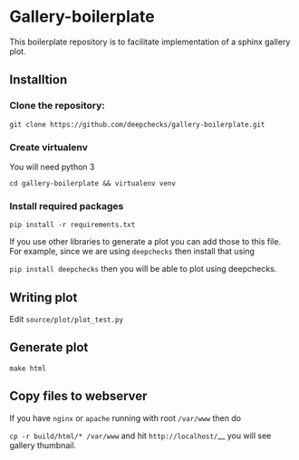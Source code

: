 # Gallery-boilerplate

This boilerplate repository is to facilitate implementation of a sphinx gallery
plot.

## Installtion

### Clone the repository:

`git clone https://github.com/deepchecks/gallery-boilerplate.git`

### Create virtualenv

You will need python 3

`cd gallery-boilerplate && virtualenv venv`

### Install required packages

`pip install -r requirements.txt`

If you use other libraries to generate a plot you can add those to this file.
For example, since we are using `deepchecks` then install that using

`pip install deepchecks` then you will be able to plot using deepchecks.


## Writing plot

Edit `source/plot/plot_test.py`

## Generate plot

`make html`

## Copy files to webserver

If you have `nginx` or `apache` running with root `/var/www` then do

`cp -r build/html/* /var/www` and hit `http://localhost/`__ you will see gallery thumbnail.
